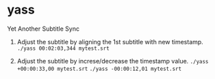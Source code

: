# yass
Yet Another Subtitle Sync

1. Adjust the subtitle by aligning the 1st subtitle with new timestamp.
`./yass 00:02:03,344 mytest.srt`

2. Adjust the subtitle by increse/decrease the timestamp value.
`./yass +00:00:33,00 mytest.srt`
`./yass -00:00:12,01 mytest.srt`

